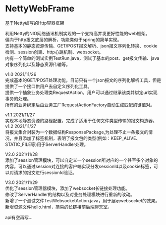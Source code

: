 # NettyWebFrame
基于Netty编写的Http容器框架

利用Netty的NIO网络通讯机制实现的一个支持高并发更好性能的web框架。  
偏向于http报文底层的解析，功能类似于spring的简单实现。  
支持基本的静态资源传输、GET/POST报文解析、json报文序列化转换、cookie检测、session创建、http心跳机制、websocket。  
内有一个简单的测试实例TestRun.java，测试了基本的post、get报文传输、java对象序列化以及静态资源传输等。  

v1.0 2021/11/26  
完成基本的GET/POST处理功能，目前只有一个json报文的序列化解析工具，但是提供了一个接口供用户去自定义序列化工具。  
提供一个抽象业务处理类RequestAction，用户可以通过继承该类并绑定url实现事务的处理。  
所有的业务绑定后由业务工厂RequestActionFactory自动生成匹配的键值对。  

v1.1 2021/11/27  
实现本地静态资源的路径配置，完成了适用于任何文件类型传输的报文构造器。  
v1.2 2021/11/27  
将报文集合封装为一个数据结构ResponsePackage,为处理不止一条报文的情况，并且添加了标签机制，表明了报文包的类型(例如：KEEP_ALIVE、STATIC_FILE等)用于ServerHandler处理。  

V2.0 2021/11/28   
添加了session管理模块，可以自定义一个session所对应的一个甚至多个对象的内容，可以通过session对连接的客户端实现分发sessionId以及cookie标签，可以对请求的报文进行sessionId验证。  

V3.0 2021/11/29  
优化了session管理器模块，添加了websocket长链接处理功能。  
修改了ServerHandler的结构以及对业务处理模块进行重新的改动。  
新增了一个测试文件TestWebsocketAction.java，用于展示websocket的效果。  
新增资源文件hello.html，简易的长链接前后端聊天室。  

api有空再写...  
